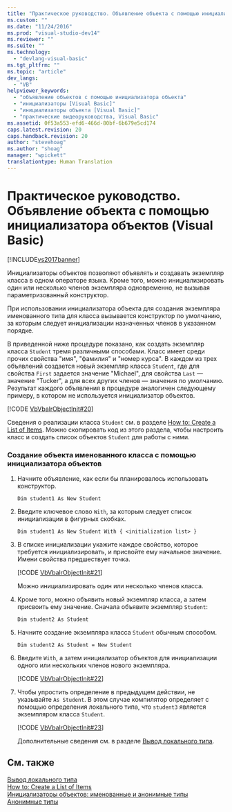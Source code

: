```yaml
---
title: "Практическое руководство. Объявление объекта с помощью инициализатора объектов (Visual Basic) | Microsoft Docs"
ms.custom: ""
ms.date: "11/24/2016"
ms.prod: "visual-studio-dev14"
ms.reviewer: ""
ms.suite: ""
ms.technology: 
  - "devlang-visual-basic"
ms.tgt_pltfrm: ""
ms.topic: "article"
dev_langs: 
  - "VB"
helpviewer_keywords: 
  - "объявление объектов с помощью инициализатора объекта"
  - "инициализаторы [Visual Basic]"
  - "инициализаторы объекта [Visual Basic]"
  - "практические видеоруководства, Visual Basic"
ms.assetid: 0f53a553-efd6-466d-80bf-6b679e5cd174
caps.latest.revision: 20
caps.handback.revision: 20
author: "stevehoag"
ms.author: "shoag"
manager: "wpickett"
translationtype: Human Translation
---
```

# Практическое руководство. Объявление объекта с помощью инициализатора объектов (Visual Basic)
[!INCLUDE[vs2017banner](../../../../csharp/includes/vs2017banner.md)]

Инициализаторы объектов позволяют объявлять и создавать экземпляр класса в одном операторе языка.  Кроме того, можно инициализировать один или несколько членов экземпляра одновременно, не вызывая параметризованный конструктор.  
  
 При использовании инициализатора объекта для создания экземпляра именованного типа для класса вызывается конструктор по умолчанию, за которым следует инициализации назначенных членов в указанном порядке.  
  
 В приведенной ниже процедуре показано, как создать экземпляр класса `Student` тремя различными способами.  Класс имеет среди прочих свойства "имя", "фамилия" и "номер курса".  В каждом из трех объявлений создается новый экземпляр класса `Student`, где для свойства `First` задается значение "Michael", для свойства `Last` — значение "Tucker", а для всех других членов — значения по умолчанию.  Результат каждого объявления в процедуре аналогичен следующему примеру, в котором не используется инициализатор объектов.  
  
 [!CODE [VbVbalrObjectInit#20](../CodeSnippet/VS_Snippets_VBCSharp/VbVbalrObjectInit#20)]  
  
 Сведения о реализации класса `Student` см. в разделе [How to: Create a List of Items](../../../../visual-basic/programming-guide/concepts/linq/how-to-create-a-list-of-items.md).  Можно скопировать код из этого раздела, чтобы настроить класс и создать список объектов `Student` для работы с ними.  
  
### Создание объекта именованного класса с помощью инициализатора объектов  
  
1.  Начните объявление, как если бы планировалось использовать конструктор.  
  
     `Dim student1 As New Student`  
  
2.  Введите ключевое слово `With`, за которым следует список инициализации в фигурных скобках.  
  
     `Dim student1 As New Student With { <initialization list> }`  
  
3.  В списке инициализации укажите каждое свойство, которое требуется инициализировать, и присвойте ему начальное значение.  Имени свойства предшествует точка.  
  
     [!CODE [VbVbalrObjectInit#21](../CodeSnippet/VS_Snippets_VBCSharp/VbVbalrObjectInit#21)]  
  
     Можно инициализировать один или несколько членов класса.  
  
4.  Кроме того, можно объявить новый экземпляр класса, а затем присвоить ему значение.  Сначала объявите экземпляр `Student`:  
  
     `Dim student2 As Student`  
  
5.  Начните создание экземпляра класса `Student` обычным способом.  
  
     `Dim student2 As Student = New Student`  
  
6.  Введите `With`, а затем инициализатор объектов для инициализации одного или нескольких членов нового экземпляра.  
  
     [!CODE [VbVbalrObjectInit#22](../CodeSnippet/VS_Snippets_VBCSharp/VbVbalrObjectInit#22)]  
  
7.  Чтобы упростить определение в предыдущем действии, не указывайте `As Student`.  В этом случае компилятор определяет с помощью определения локального типа, что `student3` является экземпляром класса `Student`.  
  
     [!CODE [VbVbalrObjectInit#23](../CodeSnippet/VS_Snippets_VBCSharp/VbVbalrObjectInit#23)]  
  
     Дополнительные сведения см. в разделе [Вывод локального типа](../../../../visual-basic/programming-guide/language-features/variables/local-type-inference.md).  
  
## См. также  
 [Вывод локального типа](../../../../visual-basic/programming-guide/language-features/variables/local-type-inference.md)   
 [How to: Create a List of Items](../../../../visual-basic/programming-guide/concepts/linq/how-to-create-a-list-of-items.md)   
 [Инициализаторы объектов: именованные и анонимные типы](../../../../visual-basic/programming-guide/language-features/objects-and-classes/object-initializers-named-and-anonymous-types.md)   
 [Анонимные типы](../../../../visual-basic/programming-guide/language-features/objects-and-classes/anonymous-types.md)